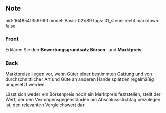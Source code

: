 ## Note
nid: 1648541359660
model: Basic-02d89
tags: 01_steuerrecht
markdown: false

### Front
Erklären Sie den <b>Bewertungsgrundsatz Börsen</b>- und
<b>Marktpreis</b>.

### Back
Marktpreise liegen vor, wenn Güter einer bestimmten Gattung und von durchschnittlicher Art und Güte an anderen Handelsplätzen regelmäßig umgesetzt werden. 

Lässt sich weder ein Börsenpreis noch ein Marktpreis feststellen, stellt der Wert, der den Vermögensgegenständen am Abschlussstichtag beizulegen ist, den relevanten Vergleichswert dar.
